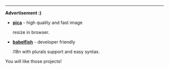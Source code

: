 ---



__Advertisement :)__







- __[pica](https://nodeca.github.io/pica/demo/)__ - high quality and fast image



  resize in browser.



- __[babelfish](https://github.com/nodeca/babelfish/)__ - developer friendly



  i18n with plurals support and easy syntax.







You will like those projects!